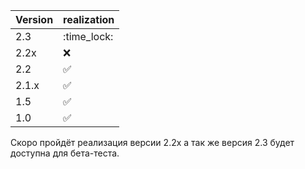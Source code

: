 | Version | realization        |
| ------- | ------------------ |
|  2.3    | :time_lock:        |
| 2.2x    | :x:                |
| 2.2     | :white_check_mark: |
| 2.1.x   | :white_check_mark: |
| 1.5     | :white_check_mark: |
| 1.0     | :white_check_mark: |
Скоро пройдёт реализация версии 2.2x а так же версия 2.3 будет доступна для  бета-теста.
